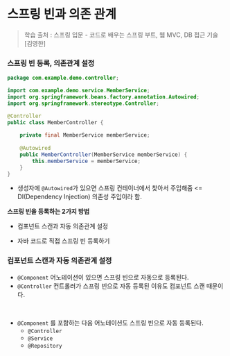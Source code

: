 # 스프링 빈과 의존 관계

> 학습 출처 : 스프링 입문 - 코드로 배우는 스프링 부트, 웹 MVC, DB 접근 기술 [김영한]

### 스프링 빈 등록, 의존관계 설정

```java
package com.example.demo.controller;

import com.example.demo.service.MemberService;
import org.springframework.beans.factory.annotation.Autowired;
import org.springframework.stereotype.Controller;

@Controller
public class MemberController {
    
    private final MemberService memberService;
    
    @Autowired
    public MemberController(MemberService memberService) {
        this.memberService = memberService;
    }
}
```

- 생성자에 `@Autowired`가 있으면 스프링 컨테이너에서 찾아서 주입해줌 <= DI(Dependency Injection) 의존성 주입이라 함.

**스프링 빈을 등록하는 2가지 방법**

- 컴포넌트 스캔과 자동 의존관계 설정

- 자바 코드로 직접 스프링 빈 등록하기

### 컴포넌트 스캔과 자동 의존관계 설정

-  `@Component` 어노테이션이 있으면 스프링 빈으로 자동으로 등록된다.
-  `@Controller` 컨트롤러가 스프링 빈으로 자동 등록된 이유도 컴포넌트 스캔 때문이다.

<br>

-  `@Component` 를 포함하는 다음 어노테이션도 스프링 빈으로 자동 등록된다.
    - `@Controller`
    - `@Service`
    - `@Repository`

